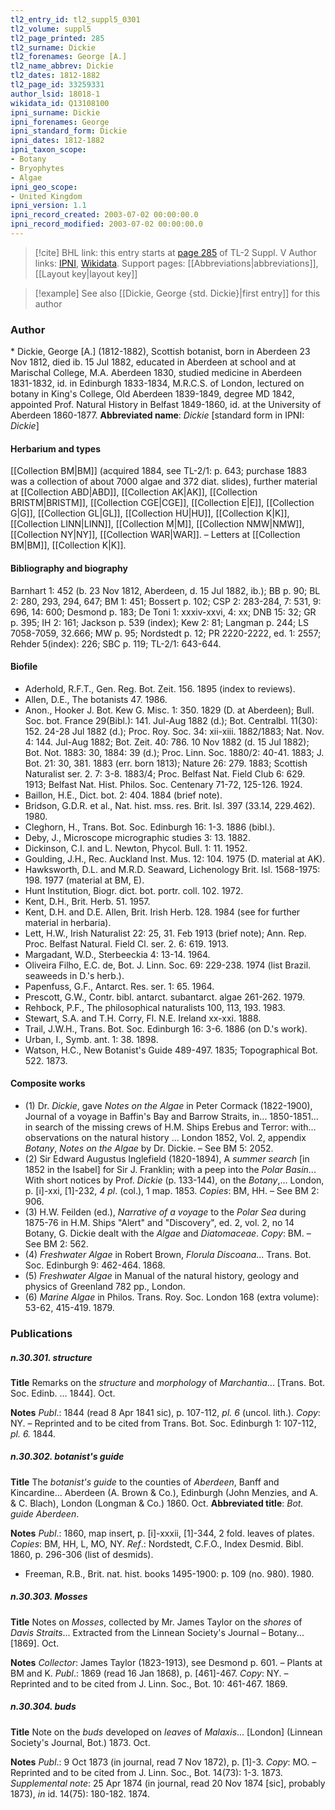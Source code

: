```yaml
---
tl2_entry_id: tl2_suppl5_0301
tl2_volume: suppl5
tl2_page_printed: 285
tl2_surname: Dickie
tl2_forenames: George [A.]
tl2_name_abbrev: Dickie
tl2_dates: 1812-1882
tl2_page_id: 33259331
author_lsid: 18018-1
wikidata_id: Q13108100
ipni_surname: Dickie
ipni_forenames: George
ipni_standard_form: Dickie
ipni_dates: 1812-1882
ipni_taxon_scope: 
- Botany
- Bryophytes
- Algae
ipni_geo_scope: 
- United Kingdom
ipni_version: 1.1
ipni_record_created: 2003-07-02 00:00:00.0
ipni_record_modified: 2003-07-02 00:00:00.0
---
```


> [!cite] BHL link: this entry starts at [page 285](https://www.biodiversitylibrary.org/page/33259331) of TL-2 Suppl. V
> Author links: [IPNI](https://www.ipni.org/a/18018-1), [Wikidata](https://www.wikidata.org/wiki/Q13108100). Support pages: [[Abbreviations|abbreviations]], [[Layout key|layout key]]

> [!example] See also [[Dickie, George {std. Dickie}|first entry]] for this author

### Author

\* Dickie, George \[A.\] (1812-1882), Scottish botanist, born in Aberdeen 23 Nov 1812, died ib. 15 Jul 1882, educated in Aberdeen at school and at Marischal College, M.A. Aberdeen 1830, studied medicine in Aberdeen 1831-1832, id. in Edinburgh 1833-1834, M.R.C.S. of London, lectured on botany in King's College, Old Aberdeen 1839-1849, degree MD 1842, appointed Prof. Natural History in Belfast 1849-1860, id. at the University of Aberdeen 1860-1877. 
**Abbreviated name**: *Dickie* \[standard form in IPNI: *Dickie*\]

#### Herbarium and types

[[Collection BM|BM]] (acquired 1884, see TL-2/1: p. 643; purchase 1883 was a collection of about 7000 algae and 372 diat. slides), further material at [[Collection ABD|ABD]], [[Collection AK|AK]], [[Collection BRISTM|BRISTM]], [[Collection CGE|CGE]], [[Collection E|E]], [[Collection G|G]], [[Collection GL|GL]], [[Collection HU|HU]], [[Collection K|K]], [[Collection LINN|LINN]], [[Collection M|M]], [[Collection NMW|NMW]], [[Collection NY|NY]], [[Collection WAR|WAR]]. – Letters at [[Collection BM|BM]], [[Collection K|K]].

#### Bibliography and biography

Barnhart 1: 452 (b. 23 Nov 1812, Aberdeen, d. 15 Jul 1882, ib.); BB p. 90; BL 2: 280, 293, 294, 647; BM 1: 451; Bossert p. 102; CSP 2: 283-284, 7: 531, 9: 696, 14: 600; Desmond p. 183; De Toni 1: xxxiv-xxvi, 4: xx; DNB 15: 32; GR p. 395; IH 2: 161; Jackson p. 539 (index); Kew 2: 81; Langman p. 244; LS 7058-7059, 32.666; MW p. 95; Nordstedt p. 12; PR 2220-2222, ed. 1: 2557; Rehder 5(index): 226; SBC p. 119; TL-2/1: 643-644.

#### Biofile

- Aderhold, R.F.T., Gen. Reg. Bot. Zeit. 156. 1895 (index to reviews).
- Allen, D.E., The botanists 47. 1986.
- Anon., Hooker J. Bot. Kew G. Misc. 1: 350. 1829 (D. at Aberdeen); Bull. Soc. bot. France 29(Bibl.): 141. Jul-Aug 1882 (d.); Bot. Centralbl. 11(30): 152. 24-28 Jul 1882 (d.); Proc. Roy. Soc. 34: xii-xiii. 1882/1883; Nat. Nov. 4: 144. Jul-Aug 1882; Bot. Zeit. 40: 786. 10 Nov 1882 (d. 15 Jul 1882); Bot. Not. 1883: 30, 1884: 39 (d.); Proc. Linn. Soc. 1880/2: 40-41. 1883; J. Bot. 21: 30, 381. 1883 (err. born 1813); Nature 26: 279. 1883; Scottish Naturalist ser. 2. 7: 3-8. 1883/4; Proc. Belfast Nat. Field Club 6: 629. 1913; Belfast Nat. Hist. Philos. Soc. Centenary 71-72, 125-126. 1924.
- Baillon, H.E., Dict. bot. 2: 404. 1884 (brief note).
- Bridson, G.D.R. et al., Nat. hist. mss. res. Brit. Isl. 397 (33.14, 229.462). 1980.
- Cleghorn, H., Trans. Bot. Soc. Edinburgh 16: 1-3. 1886 (bibl.).
- Deby, J., Microscope micrographic studies 3: 13. 1882.
- Dickinson, C.I. and L. Newton, Phycol. Bull. 1: 11. 1952.
- Goulding, J.H., Rec. Auckland Inst. Mus. 12: 104. 1975 (D. material at AK).
- Hawksworth, D.L. and M.R.D. Seaward, Lichenology Brit. Isl. 1568-1975: 198. 1977 (material at BM, E).
- Hunt Institution, Biogr. dict. bot. portr. coll. 102. 1972.
- Kent, D.H., Brit. Herb. 51. 1957.
- Kent, D.H. and D.E. Allen, Brit. Irish Herb. 128. 1984 (see for further material in herbaria).
- Lett, H.W., Irish Naturalist 22: 25, 31. Feb 1913 (brief note); Ann. Rep. Proc. Belfast Natural. Field Cl. ser. 2. 6: 619. 1913.
- Margadant, W.D., Sterbeeckia 4: 13-14. 1964.
- Oliveira Filho, E.C. de, Bot. J. Linn. Soc. 69: 229-238. 1974 (list Brazil. seaweeds in D.'s herb.).
- Papenfuss, G.F., Antarct. Res. ser. 1: 65. 1964.
- Prescott, G.W., Contr. bibl. antarct. subantarct. algae 261-262. 1979.
- Rehbock, P.F., The philosophical naturalists 100, 113, 193. 1983.
- Stewart, S.A. and T.H. Corry, Fl. N.E. Ireland xx-xxi. 1888.
- Trail, J.W.H., Trans. Bot. Soc. Edinburgh 16: 3-6. 1886 (on D.'s work).
- Urban, I., Symb. ant. 1: 38. 1898.
- Watson, H.C., New Botanist's Guide 489-497. 1835; Topographical Bot. 522. 1873.

#### Composite works

- (1) Dr. *Dickie*, gave *Notes on the Algae* in Peter Cormack (1822-1900), Journal of a voyage in Baffin's Bay and Barrow Straits, in... 1850-1851... in search of the missing crews of H.M. Ships Erebus and Terror: with... observations on the natural history ... London 1852, Vol. 2, appendix *Botany*, *Notes on the Algae* by Dr. Dickie. – See BM 5: 2052.
- (2) Sir Edward Augustus Inglefield (1820-1894), A *summer search* \[in 1852 in the Isabel\] for Sir J. Franklin; with a peep into the *Polar Basin*... With short notices by Prof. *Dickie* (p. 133-144), on the *Botany*,... London, p. \[i\]-xxi, \[1\]-232, *4 pl*. (col.), 1 map. 1853. *Copies*: BM, HH. – See BM 2: 906.
- (3) H.W. Feilden (ed.), *Narrative of a voyage* to the *Polar Sea* during 1875-76 in H.M. Ships "Alert" and "Discovery", ed. 2, vol. 2, no 14 Botany, G. Dickie dealt with the *Algae* and *Diatomaceae*. *Copy*: BM. – See BM 2: 562.
- (4) *Freshwater Algae* in Robert Brown, *Florula Discoana*... Trans. Bot. Soc. Edinburgh 9: 462-464. 1868.
- (5) *Freshwater Algae* in Manual of the natural history, geology and physics of Greenland 782 pp., London.
- (6) *Marine Algae* in Philos. Trans. Roy. Soc. London 168 (extra volume): 53-62, 415-419. 1879.

### Publications

##### n.30.301. structure

**Title**
Remarks on the *structure* and *morphology* of *Marchantia*... \[Trans. Bot. Soc. Edinb. ... 1844\]. Oct.

**Notes**
*Publ*.: 1844 (read 8 Apr 1841 sic), p. 107-112, *pl. 6* (uncol. lith.). *Copy*: NY. – Reprinted and to be cited from Trans. Bot. Soc. Edinburgh 1: 107-112, *pl. 6.* 1844.

##### n.30.302. botanist's guide

**Title**
The *botanist's guide* to the counties of *Aberdeen*, Banff and Kincardine... Aberdeen (A. Brown & Co.), Edinburgh (John Menzies, and A. & C. Blach), London (Longman & Co.) 1860. Oct.
**Abbreviated title**: *Bot. guide Aberdeen*.

**Notes**
*Publ*.: 1860, map insert, p. \[i\]-xxxii, \[1\]-344, 2 fold. leaves of plates. *Copies*: BM, HH, L, MO, NY.
*Ref*.: Nordstedt, C.F.O., Index Desmid. Bibl. 1860, p. 296-306 (list of desmids).
- Freeman, R.B., Brit. nat. hist. books 1495-1900: p. 109 (no. 980). 1980.

##### n.30.303. Mosses

**Title**
Notes on *Mosses*, collected by Mr. James Taylor on the *shores* of *Davis Straits*... Extracted from the Linnean Society's Journal – Botany... \[1869\]. Oct.

**Notes**
*Collector*: James Taylor (1823-1913), see Desmond p. 601. – Plants at BM and K.
*Publ*.: 1869 (read 16 Jan 1868), p. \[461\]-467. *Copy*: NY. – Reprinted and to be cited from J. Linn. Soc., Bot. 10: 461-467. 1869.

##### n.30.304. buds

**Title**
Note on the *buds* developed on *leaves* of *Malaxis*... \[London\] (Linnean Society's Journal, Bot.) 1873. Oct.

**Notes**
*Publ*.: 9 Oct 1873 (in journal, read 7 Nov 1872), p. \[1\]-3. *Copy*: MO. – Reprinted and to be cited from J. Linn. Soc., Bot. 14(73): 1-3. 1873.
*Supplemental note*: 25 Apr 1874 (in journal, read 20 Nov 1874 \[sic\], probably 1873), *in* id. 14(75): 180-182. 1874.

